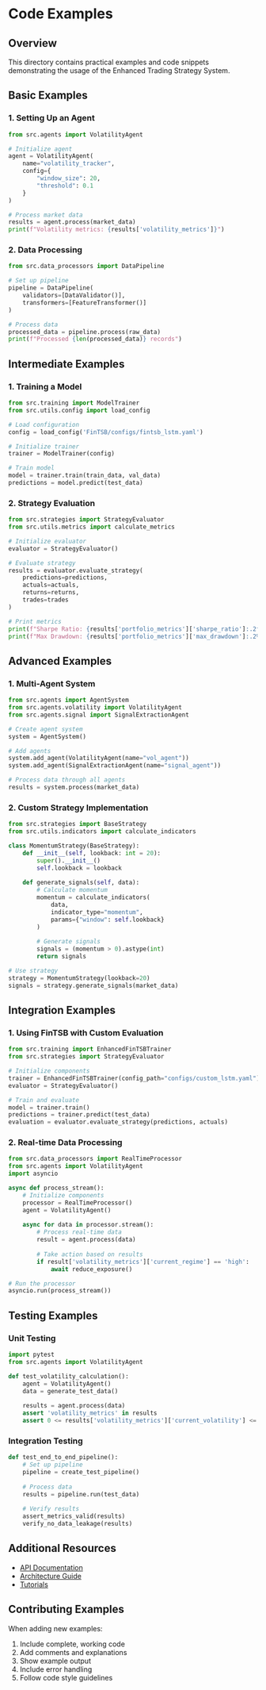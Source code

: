 # Code Examples

## Overview

This directory contains practical examples and code snippets demonstrating the usage of the Enhanced Trading Strategy System.

## Basic Examples

### 1. Setting Up an Agent
```python
from src.agents import VolatilityAgent

# Initialize agent
agent = VolatilityAgent(
    name="volatility_tracker",
    config={
        "window_size": 20,
        "threshold": 0.1
    }
)

# Process market data
results = agent.process(market_data)
print(f"Volatility metrics: {results['volatility_metrics']}")
```

### 2. Data Processing
```python
from src.data_processors import DataPipeline

# Set up pipeline
pipeline = DataPipeline(
    validators=[DataValidator()],
    transformers=[FeatureTransformer()]
)

# Process data
processed_data = pipeline.process(raw_data)
print(f"Processed {len(processed_data)} records")
```

## Intermediate Examples

### 1. Training a Model
```python
from src.training import ModelTrainer
from src.utils.config import load_config

# Load configuration
config = load_config('FinTSB/configs/fintsb_lstm.yaml')

# Initialize trainer
trainer = ModelTrainer(config)

# Train model
model = trainer.train(train_data, val_data)
predictions = model.predict(test_data)
```

### 2. Strategy Evaluation
```python
from src.strategies import StrategyEvaluator
from src.utils.metrics import calculate_metrics

# Initialize evaluator
evaluator = StrategyEvaluator()

# Evaluate strategy
results = evaluator.evaluate_strategy(
    predictions=predictions,
    actuals=actuals,
    returns=returns,
    trades=trades
)

# Print metrics
print(f"Sharpe Ratio: {results['portfolio_metrics']['sharpe_ratio']:.2f}")
print(f"Max Drawdown: {results['portfolio_metrics']['max_drawdown']:.2%}")
```

## Advanced Examples

### 1. Multi-Agent System
```python
from src.agents import AgentSystem
from src.agents.volatility import VolatilityAgent
from src.agents.signal import SignalExtractionAgent

# Create agent system
system = AgentSystem()

# Add agents
system.add_agent(VolatilityAgent(name="vol_agent"))
system.add_agent(SignalExtractionAgent(name="signal_agent"))

# Process data through all agents
results = system.process(market_data)
```

### 2. Custom Strategy Implementation
```python
from src.strategies import BaseStrategy
from src.utils.indicators import calculate_indicators

class MomentumStrategy(BaseStrategy):
    def __init__(self, lookback: int = 20):
        super().__init__()
        self.lookback = lookback
    
    def generate_signals(self, data):
        # Calculate momentum
        momentum = calculate_indicators(
            data,
            indicator_type="momentum",
            params={"window": self.lookback}
        )
        
        # Generate signals
        signals = (momentum > 0).astype(int)
        return signals

# Use strategy
strategy = MomentumStrategy(lookback=20)
signals = strategy.generate_signals(market_data)
```

## Integration Examples

### 1. Using FinTSB with Custom Evaluation
```python
from src.training import EnhancedFinTSBTrainer
from src.strategies import StrategyEvaluator

# Initialize components
trainer = EnhancedFinTSBTrainer(config_path="configs/custom_lstm.yaml")
evaluator = StrategyEvaluator()

# Train and evaluate
model = trainer.train()
predictions = trainer.predict(test_data)
evaluation = evaluator.evaluate_strategy(predictions, actuals)
```

### 2. Real-time Data Processing
```python
from src.data_processors import RealTimeProcessor
from src.agents import VolatilityAgent
import asyncio

async def process_stream():
    # Initialize components
    processor = RealTimeProcessor()
    agent = VolatilityAgent()
    
    async for data in processor.stream():
        # Process real-time data
        result = agent.process(data)
        
        # Take action based on results
        if result['volatility_metrics']['current_regime'] == 'high':
            await reduce_exposure()

# Run the processor
asyncio.run(process_stream())
```

## Testing Examples

### Unit Testing
```python
import pytest
from src.agents import VolatilityAgent

def test_volatility_calculation():
    agent = VolatilityAgent()
    data = generate_test_data()
    
    results = agent.process(data)
    assert 'volatility_metrics' in results
    assert 0 <= results['volatility_metrics']['current_volatility'] <= 1
```

### Integration Testing
```python
def test_end_to_end_pipeline():
    # Set up pipeline
    pipeline = create_test_pipeline()
    
    # Process data
    results = pipeline.run(test_data)
    
    # Verify results
    assert_metrics_valid(results)
    verify_no_data_leakage(results)
```

## Additional Resources

- [API Documentation](../api/index.md)
- [Architecture Guide](../architecture/index.md)
- [Tutorials](../tutorials/index.md)

## Contributing Examples

When adding new examples:
1. Include complete, working code
2. Add comments and explanations
3. Show example output
4. Include error handling
5. Follow code style guidelines